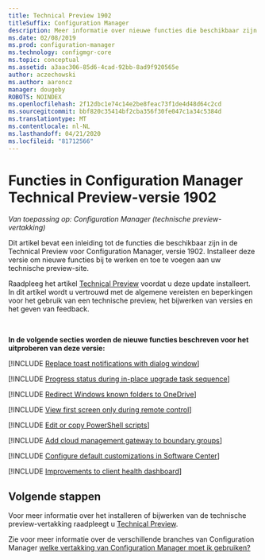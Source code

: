 ```yaml
---
title: Technical Preview 1902
titleSuffix: Configuration Manager
description: Meer informatie over nieuwe functies die beschikbaar zijn in de Configuration Manager Technical Preview-vertakking versie 1902.
ms.date: 02/08/2019
ms.prod: configuration-manager
ms.technology: configmgr-core
ms.topic: conceptual
ms.assetid: a3aac306-85d6-4cad-92bb-8ad9f920565e
author: aczechowski
ms.author: aaroncz
manager: dougeby
ROBOTS: NOINDEX
ms.openlocfilehash: 2f12dbc1e74c14e2be8feac73f1de4d48d64c2cd
ms.sourcegitcommit: bbf820c35414bf2cba356f30fe047c1a34c5384d
ms.translationtype: MT
ms.contentlocale: nl-NL
ms.lasthandoff: 04/21/2020
ms.locfileid: "81712566"
---
```

# <a name="features-in-configuration-manager-technical-preview-version-1902"></a>Functies in Configuration Manager Technical Preview-versie 1902

*Van toepassing op: Configuration Manager (technische preview-vertakking)*

Dit artikel bevat een inleiding tot de functies die beschikbaar zijn in de Technical Preview voor Configuration Manager, versie 1902. Installeer deze versie om nieuwe functies bij te werken en toe te voegen aan uw technische preview-site. 

Raadpleeg het artikel [Technical Preview](../technical-preview.md) voordat u deze update installeert. In dit artikel wordt u vertrouwd met de algemene vereisten en beperkingen voor het gebruik van een technische preview, het bijwerken van versies en het geven van feedback.     


<!--  Known Issues Template
## Known issues 

[!INCLUDE [known issue title](includes/known-issue-bugid.md)]

-->



<br>

**In de volgende secties worden de nieuwe functies beschreven voor het uitproberen van deze versie:**  

[!INCLUDE [Replace toast notifications with dialog window](includes/1902/3555947.md)]

[!INCLUDE [Progress status during in-place upgrade task sequence](includes/1902/3747129.md)]

[!INCLUDE [Redirect Windows known folders to OneDrive](includes/1902/3556021.md)]

[!INCLUDE [View first screen only during remote control](includes/1902/3231732.md)]

[!INCLUDE [Edit or copy PowerShell scripts](includes/1902/3705507.md)]

[!INCLUDE [Add cloud management gateway to boundary groups](includes/1902/3640932.md)]

[!INCLUDE [Configure default customizations in Software Center](includes/1902/3612112.md)]

[!INCLUDE [Improvements to client health dashboard](includes/1902/3599209.md)]



## <a name="next-steps"></a>Volgende stappen

Voor meer informatie over het installeren of bijwerken van de technische preview-vertakking raadpleegt u [Technical Preview](../technical-preview.md).    

Zie voor meer informatie over de verschillende branches van Configuration Manager [welke vertakking van Configuration Manager moet ik gebruiken?](../../understand/which-branch-should-i-use.md)

